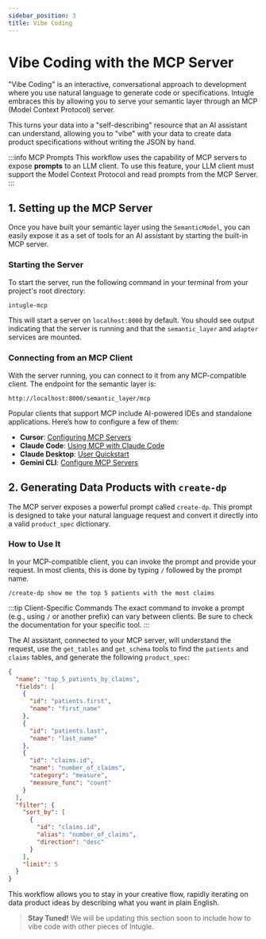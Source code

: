 ```yaml
---
sidebar_position: 3
title: Vibe Coding
---
```


# Vibe Coding with the MCP Server

"Vibe Coding" is an interactive, conversational approach to development where you use natural language to generate code or specifications. Intugle embraces this by allowing you to serve your semantic layer through an MCP (Model Context Protocol) server.

This turns your data into a "self-describing" resource that an AI assistant can understand, allowing you to "vibe" with your data to create data product specifications without writing the JSON by hand.

:::info MCP Prompts
This workflow uses the capability of MCP servers to expose **prompts** to an LLM client. To use this feature, your LLM client must support the Model Context Protocol and read prompts from the MCP Server.
:::

## 1. Setting up the MCP Server

Once you have built your semantic layer using the `SemanticModel`, you can easily expose it as a set of tools for an AI assistant by starting the built-in MCP server.

### Starting the Server

To start the server, run the following command in your terminal from your project's root directory:

```bash
intugle-mcp
```

This will start a server on `localhost:8000` by default. You should see output indicating that the server is running and that the `semantic_layer` and `adapter` services are mounted.

### Connecting from an MCP Client

With the server running, you can connect to it from any MCP-compatible client. The endpoint for the semantic layer is:

`http://localhost:8000/semantic_layer/mcp`

Popular clients that support MCP include AI-powered IDEs and standalone applications. Here’s how to configure a few of them:

-   **Cursor**: [Configuring MCP Servers](https://docs.cursor.com/en/context/mcp#configuring-mcp-servers)
-   **Claude Code**: [Using MCP with Claude Code](https://docs.claude.com/en/docs/claude-code/mcp)
-   **Claude Desktop**: [User Quickstart](https://modelcontextprotocol.info/docs/quickstart/user/)
-   **Gemini CLI**: [Configure MCP Servers](https://cloud.google.com/gemini/docs/codeassist/use-agentic-chat-pair-programmer#configure-mcp-servers)

## 2. Generating Data Products with `create-dp`

The MCP server exposes a powerful prompt called `create-dp`. This prompt is designed to take your natural language request and convert it directly into a valid `product_spec` dictionary.

### How to Use It

In your MCP-compatible client, you can invoke the prompt and provide your request. In most clients, this is done by typing `/` followed by the prompt name.

```
/create-dp show me the top 5 patients with the most claims
```

:::tip Client-Specific Commands
The exact command to invoke a prompt (e.g., using `/` or another prefix) can vary between clients. Be sure to check the documentation for your specific tool.
:::

The AI assistant, connected to your MCP server, will understand the request, use the `get_tables` and `get_schema` tools to find the `patients` and `claims` tables, and generate the following `product_spec`:

```json
{
  "name": "top_5_patients_by_claims",
  "fields": [
    {
      "id": "patients.first",
      "name": "first_name"
    },
    {
      "id": "patients.last",
      "name": "last_name"
    },
    {
      "id": "claims.id",
      "name": "number_of_claims",
      "category": "measure",
      "measure_func": "count"
    }
  ],
  "filter": {
    "sort_by": [
      {
        "id": "claims.id",
        "alias": "number_of_claims",
        "direction": "desc"
      }
    ],
    "limit": 5
  }
}
```

This workflow allows you to stay in your creative flow, rapidly iterating on data product ideas by describing what you want in plain English.

> **Stay Tuned!** We will be updating this section soon to include how to vibe code with other pieces of Intugle.
